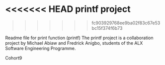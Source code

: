 <<<<<<< HEAD
printf project
=======
>>>>>>> fc903929768ee9ba02f83c67e53bc15f374f6b73


Readme file for print function (printf)
The printf project is a collaboration project by Michael Abiaw and Fredrick Anigbo, students of the ALX Software Engineering Programme.

Cohort9
